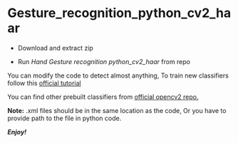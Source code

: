 # Gesture_recognition_python_cv2_haar

* Download and extract zip

* Run *Hand Gesture recognition python_cv2_haar* from repo


You can modify the code to detect almost anything, To train new classifiers follow this [official tutorial](https://docs.opencv.org/2.4/doc/user_guide/ug_traincascade.html)

You can find other prebuilt classifiers from [official opencv2 repo.](https://github.com/opencv/opencv/tree/master/data/haarcascades)

**Note:** .xml files should be in the same location as the code, Or you have to provide path to the file in python code.

***Enjoy!***



